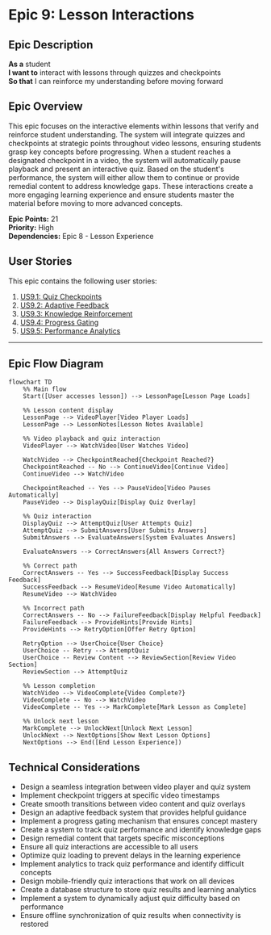# Epic 9: Lesson Interactions

## Epic Description

**As a** student  
**I want to** interact with lessons through quizzes and checkpoints  
**So that** I can reinforce my understanding before moving forward

## Epic Overview

This epic focuses on the interactive elements within lessons that verify and reinforce student understanding. The system will integrate quizzes and checkpoints at strategic points throughout video lessons, ensuring students grasp key concepts before progressing. When a student reaches a designated checkpoint in a video, the system will automatically pause playback and present an interactive quiz. Based on the student's performance, the system will either allow them to continue or provide remedial content to address knowledge gaps. These interactions create a more engaging learning experience and ensure students master the material before moving to more advanced concepts.

**Epic Points:** 21  
**Priority:** High  
**Dependencies:** Epic 8 - Lesson Experience

## User Stories

This epic contains the following user stories:

1. [US9.1: Quiz Checkpoints](./us9.1-quiz-checkpoints.md)
2. [US9.2: Adaptive Feedback](./us9.2-adaptive-feedback.md)
3. [US9.3: Knowledge Reinforcement](./us9.3-knowledge-reinforcement.md)
4. [US9.4: Progress Gating](./us9.4-progress-gating.md)
5. [US9.5: Performance Analytics](./us9.5-performance-analytics.md)

---

## Epic Flow Diagram

```mermaid
flowchart TD
    %% Main flow
    Start([User accesses lesson]) --> LessonPage[Lesson Page Loads]

    %% Lesson content display
    LessonPage --> VideoPlayer[Video Player Loads]
    LessonPage --> LessonNotes[Lesson Notes Available]

    %% Video playback and quiz interaction
    VideoPlayer --> WatchVideo[User Watches Video]

    WatchVideo --> CheckpointReached{Checkpoint Reached?}
    CheckpointReached -- No --> ContinueVideo[Continue Video]
    ContinueVideo --> WatchVideo

    CheckpointReached -- Yes --> PauseVideo[Video Pauses Automatically]
    PauseVideo --> DisplayQuiz[Display Quiz Overlay]

    %% Quiz interaction
    DisplayQuiz --> AttemptQuiz[User Attempts Quiz]
    AttemptQuiz --> SubmitAnswers[User Submits Answers]
    SubmitAnswers --> EvaluateAnswers[System Evaluates Answers]

    EvaluateAnswers --> CorrectAnswers{All Answers Correct?}

    %% Correct path
    CorrectAnswers -- Yes --> SuccessFeedback[Display Success Feedback]
    SuccessFeedback --> ResumeVideo[Resume Video Automatically]
    ResumeVideo --> WatchVideo

    %% Incorrect path
    CorrectAnswers -- No --> FailureFeedback[Display Helpful Feedback]
    FailureFeedback --> ProvideHints[Provide Hints]
    ProvideHints --> RetryOption[Offer Retry Option]

    RetryOption --> UserChoice{User Choice}
    UserChoice -- Retry --> AttemptQuiz
    UserChoice -- Review Content --> ReviewSection[Review Video Section]
    ReviewSection --> AttemptQuiz

    %% Lesson completion
    WatchVideo --> VideoComplete{Video Complete?}
    VideoComplete -- No --> WatchVideo
    VideoComplete -- Yes --> MarkComplete[Mark Lesson as Complete]

    %% Unlock next lesson
    MarkComplete --> UnlockNext[Unlock Next Lesson]
    UnlockNext --> NextOptions[Show Next Lesson Options]
    NextOptions --> End([End Lesson Experience])
```

## Technical Considerations

- Design a seamless integration between video player and quiz system
- Implement checkpoint triggers at specific video timestamps
- Create smooth transitions between video content and quiz overlays
- Design an adaptive feedback system that provides helpful guidance
- Implement a progress gating mechanism that ensures concept mastery
- Create a system to track quiz performance and identify knowledge gaps
- Design remedial content that targets specific misconceptions
- Ensure all quiz interactions are accessible to all users
- Optimize quiz loading to prevent delays in the learning experience
- Implement analytics to track quiz performance and identify difficult concepts
- Design mobile-friendly quiz interactions that work on all devices
- Create a database structure to store quiz results and learning analytics
- Implement a system to dynamically adjust quiz difficulty based on performance
- Ensure offline synchronization of quiz results when connectivity is restored
